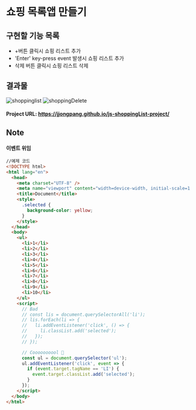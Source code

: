 # 쇼핑 목록앱 만들기

## 구현할 기능 목록
+ +버튼 클릭시 쇼핑 리스트 추가
+ 'Enter' key-press event 발생시 쇼핑 리스트 추가
+ 삭제 버튼 클릭시 쇼핑 리스트 삭제

## 결과물
![shoppinglist](https://user-images.githubusercontent.com/68219486/91831287-d9a93180-ec7e-11ea-9665-6f2a7784dbd2.JPG)
![shoppingDelete](https://user-images.githubusercontent.com/68219486/91831291-db72f500-ec7e-11ea-87f7-355d48cf9c99.JPG)

#### Project URL: https://jjongpang.github.io/js-shoppingList-project/

## Note
#### 이벤트 위임
```html
//예제 코드
<!DOCTYPE html>
<html lang="en">
  <head>
    <meta charset="UTF-8" />
    <meta name="viewport" content="width=device-width, initial-scale=1.0" />
    <title>Document</title>
    <style>
      .selected {
        background-color: yellow;
      }
    </style>
  </head>
  <body>
    <ul>
      <li>1</li>
      <li>2</li>
      <li>3</li>
      <li>4</li>
      <li>5</li>
      <li>6</li>
      <li>7</li>
      <li>8</li>
      <li>9</li>
      <li>10</li>
    </ul>
    <script>
      // Bad
      // const lis = document.querySelectorAll('li');
      // lis.forEach(li => {
      //   li.addEventListener('click', () => {
      //     li.classList.add('selected');
      //   });
      // });

      // Coooooooool 🙌
      const ul = document.querySelector('ul');
      ul.addEventListener('click', event => {
        if (event.target.tagName == 'LI') {
          event.target.classList.add('selected');
        }
      });
    </script>
  </body>
</html>
```
